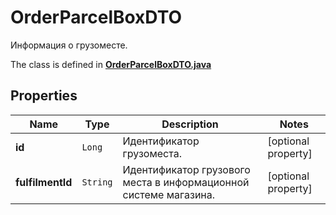 

# OrderParcelBoxDTO

Информация о грузоместе.

The class is defined in **[OrderParcelBoxDTO.java](../../src/main/java/org/openapitools/model/OrderParcelBoxDTO.java)**

## Properties

Name | Type | Description | Notes
------------ | ------------- | ------------- | -------------
**id** | `Long` | Идентификатор грузоместа. |  [optional property]
**fulfilmentId** | `String` | Идентификатор грузового места в информационной системе магазина. |  [optional property]




